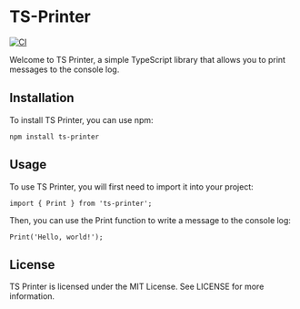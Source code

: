 # TS-Printer

[![CI](https://github.com/pekerleke00/ts-printer/actions/workflows/main.yml/badge.svg)](https://github.com/pekerleke00/ts-printer/actions/workflows/main.yml)

Welcome to TS Printer, a simple TypeScript library that allows you to print messages to the console log.

## Installation
To install TS Printer, you can use npm:

```
npm install ts-printer
```

## Usage
To use TS Printer, you will first need to import it into your project:

```
import { Print } from 'ts-printer';
```
Then, you can use the Print function to write a message to the console log:

```
Print('Hello, world!');
```

## License
TS Printer is licensed under the MIT License. See LICENSE for more information.
